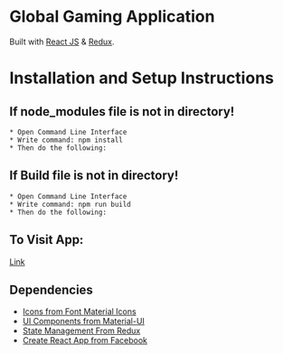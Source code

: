 # Global Gaming Application

Built with [React JS](https://reactjs.org) & [Redux](https://redux.js.org).

# Installation and Setup Instructions
  ## If node_modules file is not in directory!
    * Open Command Line Interface
    * Write command: npm install
    * Then do the following:

  ## If Build file is not in directory!
    * Open Command Line Interface
    * Write command: npm run build
    * Then do the following:
    
  ## To Visit App:
  [Link](https://davidscicluna.github.io/globalgaming/)
    
## Dependencies
  * [Icons from Font Material Icons](https://material.io/resources/icons/?style=baseline)
  * [UI Components from Material-UI](https://material-ui.com)
  * [State Management From Redux](https://redux.js.org)
  * [Create React App from Facebook](https://create-react-app.dev)
